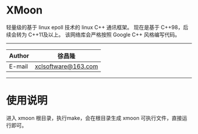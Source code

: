 XMoon
===========================
轻量级的基于 linux epoll 技术的 linux C++ 通讯框架。
现在是基于 C++98，后续会转为 C++11及以上。
该网络库会严格按照 Google C++ 风格编写代码。
****
	
|Author|徐昌隆|
|---|---
|E-mail|xclsoftware@163.com


****
# 使用说明
进入 xmoon 根目录，执行make，会在根目录生成 xmoon 可执行文件，直接运行即可。